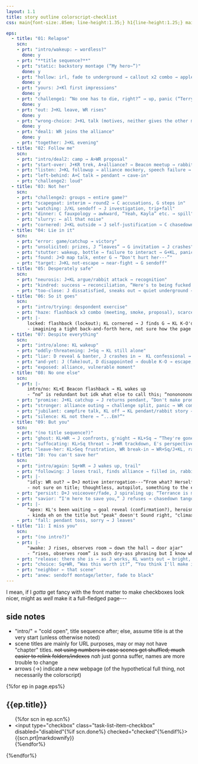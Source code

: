 ```yaml
---
layout: 1.1
title: story outline colorscript-checklist
css: main{font-size:.85em; line-height:1.35;} h1{line-height:1.25;} main h2{margin-top:1em;} main li{margin:.25em 0;} section h2{font-weight:normal; font-size:1.25em;} section ul{list-style-type:none; padding-left:2.4em;} section ul>li{text-indent:-1.5rem;} input{display:inline-block; margin-right:.75rem;} li p{display:inline;} input:checked + p{text-decoration:line-through; opacity:.5;} li>ul{list-style-type:circle; padding-left:1em;} li>ul>li{text-indent:0;}

eps:
  - title: "01: Relapse"
    scn:
    - prt: "intro/wakeup: ← wordless?"
      done: y
    - prt: "**title sequence?**"
    - prt: "static: backstory montage (“My hero~”)"
      done: y
    - prt: "hollow: irl, fade to underground → callout x2 combo → apple"
      done: y
    - prt: "yours: J+Kl first impressions"
      done: y
    - prt: "challenge1: “No one has to die, right?” → up, panic (“Terry”) → u-turn → penalty but escape"
      done: y
    - prt: "out: J+KL leave, WR rises"
      done: y
    - prt: "wrong-choice: J+KL talk (motives, neither gives the other much) → rabbit, gameover → null → J confronts KL"
      done: y
    - prt: "deal1: WR joins the alliance"
      done: y
    - prt: "together: J+KL evening"
  - title: "02: Follow me"
    scn:
    - prt: "intro/deal2: camp → A>WR proposal"
    - prt: "start-over: J+KR trek, A+alliance? → Beacon meetup → rabbits interrupt → outta there"
    - prt: "listen: J+KL followup → alliance mockery, speech failure → A underground → monologue, “someone worth saving;” C"
    - prt: "left-behind: A+C talk → pendant → cave-in"
    - prt: "challenge2: loud"
  - title: "03: Not her"
    scn:
    - prt: "challenge2: groups → entire game?"
    - prt: "scapegoat: interim → round2 → C accusations, G steps in"
    - prt: "watching: J/KL sendoff → J investigation, trip+fall"
    - prt: "dinner: C fauxpology → awkward, “Yeah, Kayla” etc. → spill"
    - prt: "slurry: ← all that noise"
    - prt: "cornered: J+KL outside → J self-justification → C chasedown → C kill → KL has no personal space"
  - title: "04: Lie in it"
    scn:
    - prt: "error: game/catchup → victory"
    - prt: "unsolicited: prizes, J “leaves” → G invitation → J crashes"
    - prt: "stutter: wakeup, bottle → failure to interact → G+KL, panic → J warning/admission"
    - prt: "found: J+D map talk, enter G → “Don't hurt her---”"
    - prt: "target: J>KL not-escape → near-fight → G sendoff"
  - title: "05: Desperately safe"
    scn:
    - prt: "neurosis: J+KL argue/rabbit attack → recognition"
    - prt: "kindred: success → reconciliation, “Here's to being fucked up.” → alas poor rabbit, shelter get"
    - prt: "too-close: J dissatisfied, sneaks out → quiet underground → G talk → letter → rabbits → cave-in → hand hold"
  - title: "06: So it goes"
    scn:
    - prt: "intro/trying: despondent exercise"
    - prt: "haze: flashback x3 combo (meeting, smoke, proposal), scarce KL → KL snaps/returns/?out flashbacks (cheating, initial & montage)"
    - prt: |-
        locked: flashback (lockout); KL cornered → J finds G → KL K-O'd → J triggers cave-in
        - imagining a tight back-and-forth here, not sure how the page division will go
  - title: "07: Despite everything"
    scn:
    - prt: "intro/alone: KL wakeup"
    - prt: "oddly-threatening: J+Sq → KL still alone"
    - prt: "liar: D reveal & banter, J crashes in →  KL confessional → “...Yeah. You do.”"
    - prt: "and-yet: J (fake)out, D disappointed → double K-O → escape, monologue/hero sequence (flashback end)"
    - prt: "exposed: alliance, vulnerable moment"
  - title: "08: No one else"
    scn:
    - prt: |-
        intro/no: KL+E Beacon flashback → KL wakes up
        - “no” is redundant but idk what else to call this; “nonononono” is silly out of context & annoying to remember
    - prt: "promise: J+KL catchup → J returns pendant, “Don't make promises you can't keep.” → J leaves, voiceover into J+WR"
    - prt: "stronger: alliance outing → challenge split, panic → WR complies, celebration"
    - prt: "jubilant: campfire talk, KL off → KL pendant/rabbit story → J+KL sendoff/J suggestion"
    - prt: "silence: KL not there → “...Em?”"
  - title: "09: But you"
    scn:
    - prt: "(no title sequence?)"
    - prt: "ghost: KL+WR → J confronts, g'night → KL+Sq → “They're gone.”"
    - prt: "suffocating: KL>Sq threat → J+WR trackdown, E's perspective"
    - prt: "leave-her: KL>Seq frustration, WR break-in → WR+Sq/J+KL, rabbits → u-turn/cave-in (→ cliffhanger?)"
  - title: "10: You can't save her"
    scn:
    - prt: "intro/again: Sq+WR → J wakes up, trail"
    - prt: "following: J loses trail, finds alliance → filled in, rabbits → left, pulled back in → D says hello"
    - prt: |-
        "idly: WR out? → D+J motive interrogation---“From what? Herself?”"
        - not sure on title; thoughtless, autopilot, something to the effect of "just acting on instinct, not seriously considering the ramifications." not quite *careless* ~~carless lol~~ though, it's more subconscious
    - prt: "persist: D+J voiceover/fade, J spiraling up; “Terrance is my deadbeat brother” → A → A pathetic, “You can't give up now” → mistake.jpg → enter WR"
    - prt: "savior: “I'm here to save you,” J refuses → chasedown tango “This place... these *people* change you.” → WR nearly kiled, J leaves; rabbit-smash, “Do you think you're a fucking hero?”"
    - prt: |-
        "apex: KL's been waiting → goal reveal (confirmation?), heroism taunting → J doesn't, KL threatens → J assesses → hug"
        - kinda eh on the title but "peak" doesn't Sound right, "climax" is too on-the-nose
    - prt: "fall: pendant toss, sorry → J leaves"
  - title: "11: I miss you"
    scn:
    - prt: "(no intro?)"
    - prt: |-
        "awake: J rises, observes room → down the hall → door ajar"
        - “rises, observes room” is such dry-ass phrasing but I know what I'm referring to and That's What Matters(TM)
    - prt: "release: there she is → as J works, KL wants out → bright, wake up → alone; “Thank you...! And... good bye.”"
    - prt: "choice: Sq+WR, “Was this worth it?”, “You think I'll make it?” → “DON'T GO”"
    - prt: "neighbor ← that scene"
    - prt: "anew: sendoff montage/letter, fade to black"
---
```

I mean, if I *gotta* get fancy with the front matter to make checkboxes look nicer, might as *well* make it a full-fledged page---

## side notes
- "intro/" = "cold open", title sequence after; else, assume title is at the very start (unless otherwise noted)
- scene titles are mainly for URL purposes, may or may not have "chapter" titles. ~~not using numbers in case scenes get shuffled; much easier to relink folders/indexes~~ *nah* just gonna suffer, names are more trouble to change
- arrows (→) indicate a new webpage (of the hypothetical full thing, not necessarily the colorscript)

{%for ep in page.eps%}<section><h2>{{ep.title}}</h2><ul>{%for scn in ep.scn%}<li><input type="checkbox" class="task-list-item-checkbox" disabled="disabled"{%if scn.done%} checked="checked"{%endif%}>{{scn.prt|markdownify}}</li>{%endfor%}</ul></section>{%endfor%}